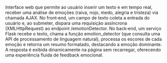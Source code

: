 Interface web que permite ao usuário inserir um texto e em tempo real, receber uma análise de emoções (raiva, nojo, medo, alegria e tristeza) via chamada AJAX. No front‑end, um campo de texto coleta a entrada do usuário e, ao submeter, dispara uma requisição assíncrona (XMLHttpRequest) ao endpoint /emotionDetector. No back‑end, um serviço Flask recebe o texto, chama a função emotion_detector (que consulta uma API de processamento de linguagem natural), processa os escores de cada emoção e retorna um resumo formatado, destacando a emoção dominante. A resposta é exibida dinamicamente na página sem recarregar, oferecendo uma experiência fluida de feedback emocional.
